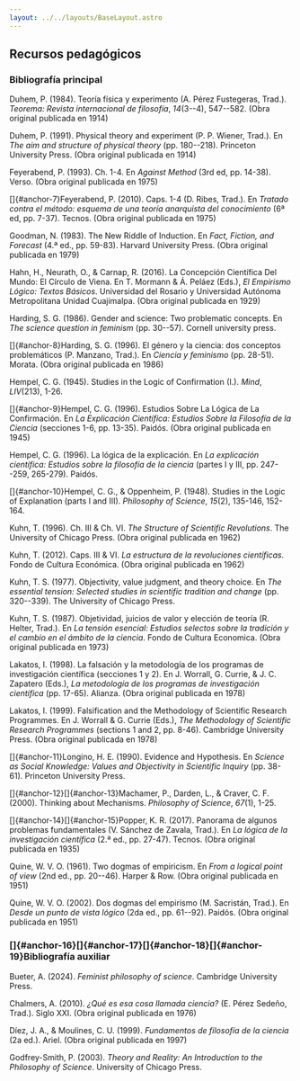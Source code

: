 ```yaml
---
layout: ../../layouts/BaseLayout.astro
---
```


## Recursos pedagógicos

### Bibliografía principal

Duhem, P. (1984). Teoría física y experimento (A. Pérez Fustegeras,
Trad.). *Teorema: Revista internacional de filosofía*, *14*(3--4),
547--582. (Obra original publicada en 1914)

Duhem, P. (1991). Physical theory and experiment (P. P. Wiener, Trad.).
En *The aim and structure of physical theory* (pp. 180--218). Princeton
University Press. (Obra original publicada en 1914)

Feyerabend, P. (1993). Ch. 1-4. En *Against Method* (3rd ed, pp. 14-38).
Verso. (Obra original publicada en 1975)

[]{#anchor-7}Feyerabend, P. (2010). Caps. 1-4 (D. Ribes, Trad.). En
*Tratado contra el método: esquema de una teoría anarquista del
conocimiento* (6ª ed, pp. 7-37). Tecnos. (Obra original publicada en
1975)

Goodman, N. (1983). The New Riddle of Induction. En *Fact, Fiction, and
Forecast* (4.ª ed., pp. 59-83). Harvard University Press. (Obra original
publicada en 1979)

Hahn, H., Neurath, O., & Carnap, R. (2016). La Concepción Científica Del
Mundo: El Círculo de Viena. En T. Mormann & Á. Peláez (Eds.), *El
Empirismo Lógico: Textos Básicos*. Universidad del Rosario y Universidad
Autónoma Metropolitana Unidad Cuajimalpa. (Obra original publicada en
1929)

Harding, S. G. (1986). Gender and science: Two problematic concepts. En
*The science question in feminism* (pp. 30--57). Cornell university
press.

[]{#anchor-8}Harding, S. G. (1996). El género y la ciencia: dos
conceptos problemáticos (P. Manzano, Trad.). En *Ciencia y feminismo*
(pp. 28-51). Morata. (Obra original publicada en 1986)

Hempel, C. G. (1945). Studies in the Logic of Confirmation (I.). *Mind*,
*LIV*(213), 1-26.

[]{#anchor-9}Hempel, C. G. (1996). Estudios Sobre La Lógica de La
Confirmación. En *La Explicación Científica: Estudios Sobre la Filosofía
de la Ciencia* (secciones 1-6, pp. 13-35). Paidós. (Obra original
publicada en 1945)

Hempel, C. G. (1996). La lógica de la explicación. En *La explicación
científica: Estudios sobre la filosofía de la ciencia* (partes I y III,
pp. 247--259, 265-279). Paidós.

[]{#anchor-10}Hempel, C. G., & Oppenheim, P. (1948). Studies in the
Logic of Explanation (parts I and III). *Philosophy of Science*,
*15*(2), 135-146, 152-164.

Kuhn, T. (1996). Ch. III & Ch. VI. *The Structure of Scientific
Revolutions*. The University of Chicago Press. (Obra original publicada
en 1962)

Kuhn, T. (2012). Caps. III & VI. *La estructura de la revoluciones
científicas.* Fondo de Cultura Económica. (Obra original publicada en
1962)

Kuhn, T. S. (1977). Objectivity, value judgment, and theory choice. En
*The essential tension: Selected studies in scientific tradition and
change* (pp. 320--339). The University of Chicago Press.

Kuhn, T. S. (1987). Objetividad, juicios de valor y elección de teoría
(R. Helter, Trad.). En *La tensión esencial: Estudios selectos sobre la
tradición y el cambio en el ámbito de la ciencia*. Fondo de Cultura
Economica. (Obra original publicada en 1973)

Lakatos, I. (1998). La falsación y la metodología de los programas de
investigación científica (secciones 1 y 2). En J. Worrall, G. Currie, &
J. C. Zapatero (Eds.), *La metodología de los programas de investigación
científica* (pp. 17-65). Alianza. (Obra original publicada en 1978)

Lakatos, I. (1999). Falsification and the Methodology of Scientific
Research Programmes. En J. Worrall & G. Currie (Eds.), *The Methodology
of Scientific Research Programmes* (sections 1 and 2, pp. 8-46).
Cambridge University Press. (Obra original publicada en 1978)

[]{#anchor-11}Longino, H. E. (1990). Evidence and Hypothesis. En
*Science as Social Knowledge: Values and Objectivity in Scientific
Inquiry* (pp. 38-61). Princeton University Press.

[]{#anchor-12}[]{#anchor-13}Machamer, P., Darden, L., & Craver, C. F.
(2000). Thinking about Mechanisms. *Philosophy of Science*, *67*(1),
1-25.

[]{#anchor-14}[]{#anchor-15}Popper, K. R. (2017). Panorama de algunos
problemas fundamentales (V. Sánchez de Zavala, Trad.). En *La lógica de
la investigación científica* (2.ª ed., pp. 27-47). Tecnos. (Obra
original publicada en 1935)

Quine, W. V. O. (1961). Two dogmas of empiricism. En *From a logical
point of view* (2nd ed., pp. 20--46). Harper & Row. (Obra original
publicada en 1951)

Quine, W. V. O. (2002). Dos dogmas del empirismo (M. Sacristán, Trad.).
En *Desde un punto de vista lógico* (2da ed., pp. 61--92). Paidós. (Obra
original publicada en 1951)

### []{#anchor-16}[]{#anchor-17}[]{#anchor-18}[]{#anchor-19}Bibliografía auxiliar

Bueter, A. (2024). *Feminist philosophy of science*. Cambridge
University Press.

Chalmers, A. (2010). *¿Qué es esa cosa llamada ciencia?* (E. Pérez
Sedeño, Trad.). Siglo XXI. (Obra original publicada en 1976)

Díez, J. A., & Moulines, C. U. (1999). *Fundamentos de filosofía de la
ciencia* (2a ed.). Ariel. (Obra original publicada en 1997)

Godfrey-Smith, P. (2003). *Theory and Reality: An Introduction to the
Philosophy of Science*. University of Chicago Press.
